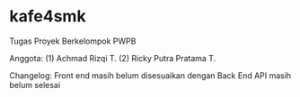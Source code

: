 # kafe4smk

Tugas Proyek Berkelompok PWPB

Anggota:
(1) Achmad Rizqi T.
(2) Ricky Putra Pratama T.

Changelog:
  Front end masih belum disesuaikan dengan Back End
  API masih belum selesai
